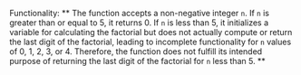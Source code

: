 Functionality: ** The function accepts a non-negative integer `n`. If `n` is greater than or equal to 5, it returns 0. If `n` is less than 5, it initializes a variable for calculating the factorial but does not actually compute or return the last digit of the factorial, leading to incomplete functionality for `n` values of 0, 1, 2, 3, or 4. Therefore, the function does not fulfill its intended purpose of returning the last digit of the factorial for `n` less than 5. **